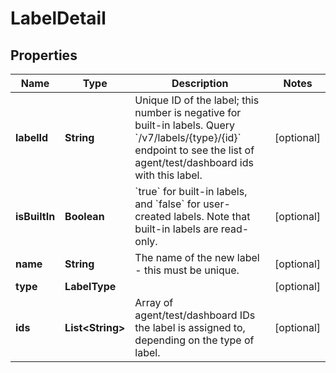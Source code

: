 

# LabelDetail


## Properties

| Name | Type | Description | Notes |
|------------ | ------------- | ------------- | -------------|
|**labelId** | **String** | Unique ID of the label; this number is negative for built-in labels. Query &#x60;/v7/labels/{type}/{id}&#x60; endpoint to see the list of agent/test/dashboard ids with this label.  |  [optional] |
|**isBuiltIn** | **Boolean** | &#x60;true&#x60; for built-in labels, and &#x60;false&#x60; for user-created labels. Note that built-in labels are read-only.  |  [optional] |
|**name** | **String** | The name of the new label - this must be unique. |  [optional] |
|**type** | **LabelType** |  |  [optional] |
|**ids** | **List&lt;String&gt;** | Array of agent/test/dashboard IDs the label is assigned to, depending on the type of label. |  [optional] |



